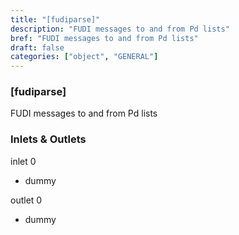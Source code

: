 ```yaml
---
title: "[fudiparse]"
description: "FUDI messages to and from Pd lists"
bref: "FUDI messages to and from Pd lists"
draft: false
categories: ["object", "GENERAL"]
---
```


### [fudiparse]

FUDI messages to and from Pd lists

### Inlets & Outlets

inlet 0

 - dummy

outlet 0

 - dummy
 
